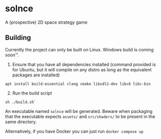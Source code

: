 # solnce
A (prospective) 2D space strategy game

## Building
Currently the project can only be built on Linux. Windows build is coming soon™.
1. Ensure that you have all dependencies installed (command provided is for Ubuntu, but it will compile on any distro as long as the equivalent packages are installed)
```
apt install build-essential clang cmake libsdl2-dev libc6 libc-bin
```
2. Run the build script
```
sh ./build.sh`
```
An executable named `solnce` will be generated. Beware when packaging that the executable expects `assets/` and `src/shaders/` to be present in the same directory.

Alternatively, if you have Docker you can just run `docker compose up`
